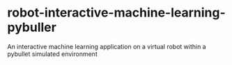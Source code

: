 # robot-interactive-machine-learning-pybuller
An interactive machine learning application on a virtual robot within a pybullet simulated environment
